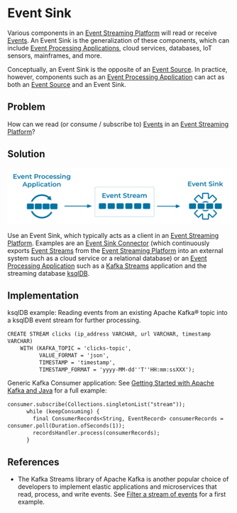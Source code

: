 # Event Sink
Various components in an [Event Streaming Platform](../event-stream/event-streaming-platform.md) will read or receive [Events](../event/event.md). An Event Sink is the generalization of these components, which can include [Event Processing Applications](../event-processing/event-processing-application.md), cloud services, databases, IoT sensors, mainframes, and more.

Conceptually, an Event Sink is the opposite of an [Event Source](../event-source/event-source.md). In practice, however, components such as an [Event Processing Application](../event-processing/event-processing-application.md) can act as both an [Event Source](../event-source/event-source.md) and an Event Sink.

## Problem
How can we read (or consume / subscribe to) [Events](../event/event.md) in an [Event Streaming Platform](../event-stream/event-streaming-platform.md)?

## Solution

![event-sink](../img/event-sink.svg)

Use an Event Sink, which typically acts as a client in an [Event Streaming Platform](../event-stream/event-streaming-platform.md). Examples are an [Event Sink Connector](event-sink-connector.md) (which continuously exports [Event Streams](../event-stream/event-stream.md) from the [Event Streaming Platform](../event-stream/event-streaming-platform.md) into an external system such as a cloud service or a relational database) or an [Event Processing Application](../event-processing/event-processing-application.md) such as a [Kafka Streams](https://docs.confluent.io/platform/current/streams/index.html) application and the streaming database [ksqlDB](https://ksqldb.io/).

## Implementation

ksqlDB example: Reading events from an existing Apache Kafka® topic into a ksqlDB event stream for further processing.
```
CREATE STREAM clicks (ip_address VARCHAR, url VARCHAR, timestamp VARCHAR)
    WITH (KAFKA_TOPIC = 'clicks-topic',
          VALUE_FORMAT = 'json',
          TIMESTAMP = 'timestamp',
          TIMESTAMP_FORMAT = 'yyyy-MM-dd''T''HH:mm:ssXXX');
```

Generic Kafka Consumer application: See [Getting Started with Apache Kafka and Java](/getting-started/java) for a full example: 

```
consumer.subscribe(Collections.singletonList("stream"));
      while (keepConsuming) { 
        final ConsumerRecords<String, EventRecord> consumerRecords = consumer.poll(Duration.ofSeconds(1));  
        recordsHandler.process(consumerRecords); 
      }
```

## References
* The Kafka Streams library of Apache Kafka is another popular choice of developers to implement elastic applications and microservices that read, process, and write events. See [Filter a stream of events](https://kafka-tutorials.confluent.io/filter-a-stream-of-events/confluent.html) for a first example.
